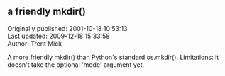 ## a friendly mkdir()  
Originally published: 2001-10-18 10:53:13  
Last updated: 2009-12-18 15:33:58  
Author: Trent Mick  
  
A more friendly mkdir() than Python's standard os.mkdir().
Limitations: it doesn't take the optional 'mode' argument
yet.
